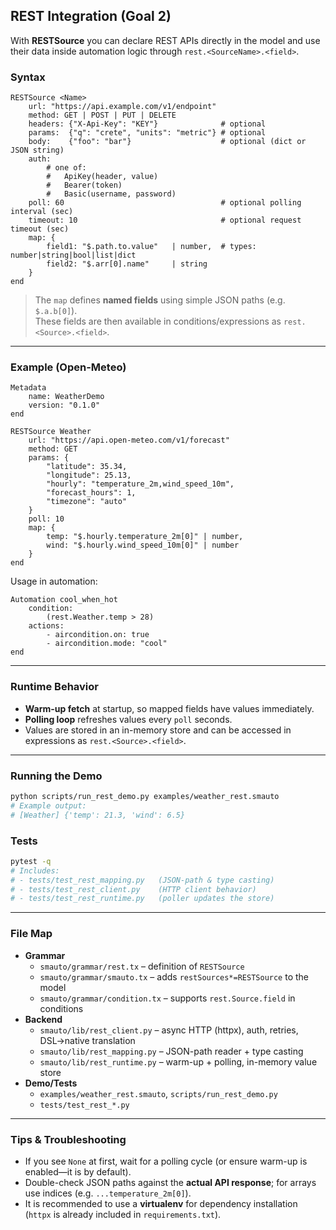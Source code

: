 ## REST Integration (Goal 2)

With **RESTSource** you can declare REST APIs directly in the model and use their data inside automation logic through `rest.<SourceName>.<field>`.

### Syntax

```smauto
RESTSource <Name>
    url: "https://api.example.com/v1/endpoint"
    method: GET | POST | PUT | DELETE
    headers: {"X-Api-Key": "KEY"}              # optional
    params:  {"q": "crete", "units": "metric"} # optional
    body:    {"foo": "bar"}                    # optional (dict or JSON string)
    auth:
        # one of:
        #   ApiKey(header, value)
        #   Bearer(token)
        #   Basic(username, password)
    poll: 60                                   # optional polling interval (sec)
    timeout: 10                                # optional request timeout (sec)
    map: {
        field1: "$.path.to.value"   | number,  # types: number|string|bool|list|dict
        field2: "$.arr[0].name"     | string
    }
end
```

> The `map` defines **named fields** using simple JSON paths (e.g. `$.a.b[0]`).  
> These fields are then available in conditions/expressions as `rest.<Source>.<field>`.

---

### Example (Open-Meteo)

```smauto
Metadata
    name: WeatherDemo
    version: "0.1.0"
end

RESTSource Weather
    url: "https://api.open-meteo.com/v1/forecast"
    method: GET
    params: {
        "latitude": 35.34,
        "longitude": 25.13,
        "hourly": "temperature_2m,wind_speed_10m",
        "forecast_hours": 1,
        "timezone": "auto"
    }
    poll: 10
    map: {
        temp: "$.hourly.temperature_2m[0]" | number,
        wind: "$.hourly.wind_speed_10m[0]" | number
    }
end
```

Usage in automation:

```smauto
Automation cool_when_hot
    condition:
        (rest.Weather.temp > 28)
    actions:
        - aircondition.on: true
        - aircondition.mode: "cool"
end
```

---

### Runtime Behavior

- **Warm-up fetch** at startup, so mapped fields have values immediately.
- **Polling loop** refreshes values every `poll` seconds.
- Values are stored in an in-memory store and can be accessed in expressions as `rest.<Source>.<field>`.

---

### Running the Demo

```bash
python scripts/run_rest_demo.py examples/weather_rest.smauto
# Example output:
# [Weather] {'temp': 21.3, 'wind': 6.5}
```

### Tests

```bash
pytest -q
# Includes:
# - tests/test_rest_mapping.py   (JSON-path & type casting)
# - tests/test_rest_client.py    (HTTP client behavior)
# - tests/test_rest_runtime.py   (poller updates the store)
```

---

### File Map

- **Grammar**
  - `smauto/grammar/rest.tx` – definition of `RESTSource`
  - `smauto/grammar/smauto.tx` – adds `restSources*=RESTSource` to the model
  - `smauto/grammar/condition.tx` – supports `rest.Source.field` in conditions
- **Backend**
  - `smauto/lib/rest_client.py` – async HTTP (httpx), auth, retries, DSL→native translation
  - `smauto/lib/rest_mapping.py` – JSON-path reader + type casting
  - `smauto/lib/rest_runtime.py` – warm-up + polling, in-memory value store
- **Demo/Tests**
  - `examples/weather_rest.smauto`, `scripts/run_rest_demo.py`
  - `tests/test_rest_*.py`

---

### Tips & Troubleshooting

- If you see `None` at first, wait for a polling cycle (or ensure warm-up is enabled—it is by default).
- Double-check JSON paths against the **actual API response**; for arrays use indices (e.g. `...temperature_2m[0]`).
- It is recommended to use a **virtualenv** for dependency installation (`httpx` is already included in `requirements.txt`).

